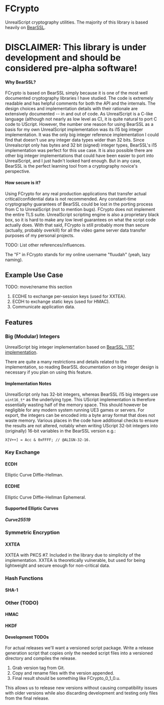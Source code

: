 # FCrypto

UnrealScript cryptography utilities. The majority of this library
is based heavily on [BearSSL](https://www.bearssl.org/).

# DISCLAIMER: This library is under development and should be considered pre-alpha software!

#### Why BearSSL?

FCrypto is based on BearSSL simply because it is one of the most well documented
cryptography libraries I have studied. The code is extremely readable and has
helpful comments for both the API and the internals. The design choices and
implementation details with their rationale are extensively documented --
in and out of code. As UnrealScript is a C-like language (although not nearly
as low level as C), it is quite natural to port C code to UScript.
However, the number one reason for using BearSSL as a basis for my own UnrealScript
implementation was its i15 big integer implementation. It was the only big integer
reference implementation I could find that doesn't use any integer data types
wider than 32 bits. Since Unrealscript only has bytes and 32 bit (signed)
integer types, BearSSL's i15 implementation was perfect for
this use case. It is also possible there are other big integer implementations
that could have been easier to port into UnrealScript, and I just hadn't looked
hard enough. But in any case, BearSSL is the perfect learning tool from a
cryptography novice's perspective.

#### How secure is it?

Using FCrypto for any real production applications that transfer actual
critical/confidential data is not recommended. Any constant-time cryptography
guarantees of BearSSL could be lost in the porting process from C to
UnrealScript (not to mention bugs). FCrypto does not implement the entire
TLS suite. UnrealScript scripting engine is also a proprietary black box, so
it is hard to make any low level guarantees on what the script code actually does.
With that said, FCrypto is still probably more than secure (actually, probably
overkill) for all the video game server data transfer purposes of my personal
projects.

TODO: List other references/influences.

The "F" in FCrypto stands for my online username "fluudah" (yeah, lazy naming).

## Example Use Case

TODO: move/rename this section

1. ECDHE to exchange per-session keys (used for XXTEA).
2. ECDH to exchange static keys (used for HMAC).
3. Communicate application data.

## Features

### Big (Modular) Integers

UnrealScript big integer implementation based on
[BearSSL "i15" implementation](https://bearssl.org/bigint.html).

There are quite a many restrictions and details related to the
implementation, so reading BearSSL documentation on big integer
design is necessary if you plan on using this feature.

#### Implementation Notes

UnrealScript only has 32-bit integers, whereas BearSSL i15 big integers use
`uint16_t*` as the underlying type. This UScript implementation is therefore
essentially wasting half of the memory space. This should however be negligible
for any modern system running UE3 games or servers. For export, the integers
can be encoded into a byte array format that does not waste memory. Various
places in the code have additional checks to ensure the results are not altered,
notably when writing UScript 32-bit integers into (originally) 16-bit variables
in the BearSSL version e.g.:

```UnrealScript
X[V++] = Acc & 0xFFFF; // @ALIGN-32-16.
```

### Key Exchange

#### ECDH

Elliptic Curve Diffie-Hellman.

#### ECDHE

Elliptic Curve Diffie-Hellman Ephemeral.

#### Supported Elliptic Curves

##### Curve25519

### Symmetric Encryption

#### XXTEA

XXTEA with PKCS #7. Included in the library due to simplicity of the implementation.
XXTEA is theoretically vulnerable, but used for being lightweight and secure enough
for non-critical data.

### Hash Functions

#### SHA-1

### Other (TODO)

#### HMAC

#### HKDF

#### Development TODOs

For actual releases we'll want a versioned script package.
Write a release generation script that copies only the needed
script files into a versioned directory and compiles the release.

1. Grab version tag from Git.
2. Copy and rename files with the version appended.
3. Final result should be something like FCrypto_0_1_0.u.

This allows us to release new versions without causing compatibility
issues with older versions while also discarding development and testing
only files from the final release.
